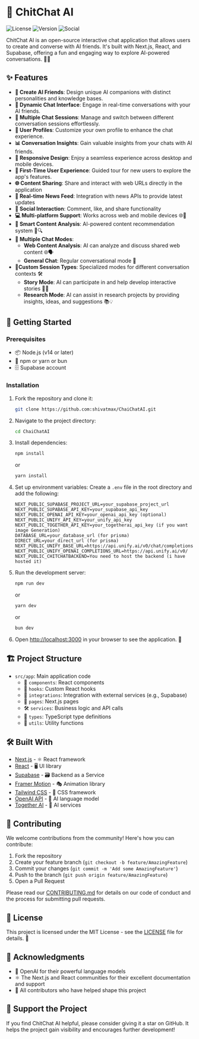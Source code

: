 # 🌈 ChitChat AI

![License](https://img.shields.io/badge/license-MIT-blue.svg)
![Version](https://img.shields.io/badge/version-1.0.0-green.svg)
![Social](https://img.shields.io/twitter/follow/yourhandle?style=social)

ChitChat AI is an open-source interactive chat application that allows users to create and converse with AI friends. It's built with Next.js, React, and Supabase, offering a fun and engaging way to explore AI-powered conversations. 🤖💬

## ✨ Features

- **🎨 Create AI Friends**: Design unique AI companions with distinct personalities and knowledge bases.
- **💬 Dynamic Chat Interface**: Engage in real-time conversations with your AI friends.
- **🔀 Multiple Chat Sessions**: Manage and switch between different conversation sessions effortlessly.
- **👤 User Profiles**: Customize your own profile to enhance the chat experience.
- **📊 Conversation Insights**: Gain valuable insights from your chats with AI friends.
- **📱 Responsive Design**: Enjoy a seamless experience across desktop and mobile devices.
- **🚀 First-Time User Experience**: Guided tour for new users to explore the app's features.
- **🌐 Content Sharing**: Share and interact with web URLs directly in the application
- **📰 Real-time News Feed**: Integration with news APIs to provide latest updates
- **👥 Social Interaction**: Comment, like, and share functionality
- **💻 Multi-platform Support**: Works across web and mobile devices 🌐📱
- **🧠 Smart Content Analysis**: AI-powered content recommendation system 🧩🔍
- **🔄 Multiple Chat Modes**:
  - **Web Content Analysis**: AI can analyze and discuss shared web content 🌐🗣️
  - **General Chat**: Regular conversational mode 💬
- **👥Custom Session Types**: Specialized modes for different conversation contexts 🛠️
  - **Story Mode**: AI can participate in and help develop interactive stories 📖✨
  - **Research Mode**: AI can assist in research projects by providing insights, ideas, and suggestions 📚💡

## 🚀 Getting Started

### Prerequisites

- 📦 Node.js (v14 or later)
- 🧶 npm or yarn or bun
- 🗄️ Supabase account

### Installation

1. Fork the repository and clone it:

   ```bash
   git clone https://github.com:shivatmax/ChaiChatAI.git
   ```

2. Navigate to the project directory:

   ```bash
   cd ChaiChatAI
   ```

3. Install dependencies:

   ```bash
   npm install
   ```

   or

   ```bash
   yarn install
   ```

4. Set up environment variables:
   Create a `.env` file in the root directory and add the following:

   ```env
   NEXT_PUBLIC_SUPABASE_PROJECT_URL=your_supabase_project_url
   NEXT_PUBLIC_SUPABASE_API_KEY=your_supabase_api_key
   NEXT_PUBLIC_OPENAI_API_KEY=your_openai_api_key (optional)
   NEXT_PUBLIC_UNIFY_API_KEY=your_unify_api_key
   NEXT_PUBLIC_TOGETHER_API_KEY=your_togetherai_api_key (if you want image Generation)
   DATABASE_URL=your_database_url (for prisma)
   DIRECT_URL=your_direct_url (for prisma)
   NEXT_PUBLIC_UNIFY_BASE_URL=https://api.unify.ai/v0/chat/completions
   NEXT_PUBLIC_UNIFY_OPENAI_COMPLETIONS_URL=https://api.unify.ai/v0/
   NEXT_PUBLIC_CHITCHATBACKEND=You need to host the backend (i have hosted it)
   ```

5. Run the development server:

   ```bash
   npm run dev
   ```

   or

   ```bash
   yarn dev
   ```

   or

   ```bash
   bun dev
   ```

6. Open [http://localhost:3000](http://localhost:3000) in your browser to see the application. 🎉

## 🏗️ Project Structure

- `src/app`: Main application code
  - 🧩 `components`: React components
  - 🎣 `hooks`: Custom React hooks
  - 🔌 `integrations`: Integration with external services (e.g., Supabase)
  - 📄 `pages`: Next.js pages
  - 🛠️ `services`: Business logic and API calls
  - 📝 `types`: TypeScript type definitions
  - 🔧 `utils`: Utility functions

## 🛠️ Built With

- [Next.js](https://nextjs.org/) - ⚛️ React framework
- [React](https://reactjs.org/) - 🖥️ UI library
- [Supabase](https://supabase.io/) - 🗃️ Backend as a Service
- [Framer Motion](https://www.framer.com/motion/) - 🎭 Animation library
- [Tailwind CSS](https://tailwindcss.com/) - 🎨 CSS framework
- [OpenAI API](https://openai.com/api/) - 🧠 AI language model
- [Together AI](https://www.together.ai/) - 🤖 AI services

## 🤝 Contributing

We welcome contributions from the community! Here's how you can contribute:

1. Fork the repository
2. Create your feature branch (`git checkout -b feature/AmazingFeature`)
3. Commit your changes (`git commit -m 'Add some AmazingFeature'`)
4. Push to the branch (`git push origin feature/AmazingFeature`)
5. Open a Pull Request

Please read our [CONTRIBUTING.md](CONTRIBUTING.md) for details on our code of conduct and the process for submitting pull requests.

## 📄 License

This project is licensed under the MIT License - see the [LICENSE](LICENSE) file for details. 📜

## 🙏 Acknowledgments

- 🧠 OpenAI for their powerful language models
- ⚛️ The Next.js and React communities for their excellent documentation and support
- 👥 All contributors who have helped shape this project

## 🌟 Support the Project

If you find ChitChat AI helpful, please consider giving it a star on GitHub. It helps the project gain visibility and encourages further development!
